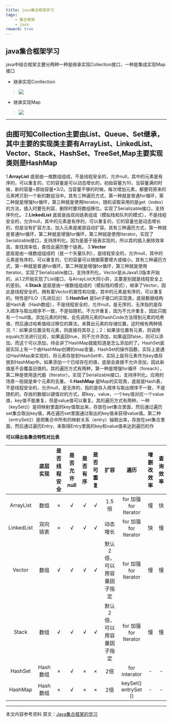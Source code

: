 ```yaml
---
title: java集合框架学习
tags: 
	- 集合框架 
	- java
reward: true
---
```


## java集合框架学习 ##
java中结合框架主要分两种一种是继承实现Collection接口，一种是集成实现Map接口
<!-- more -->
<!-- reward:true -->
- 继承实现Conllection
>![](http://pth9simu1.bkt.clouddn.com/md/collection.png)
- 继承实现Map
>![](http://pth9simu1.bkt.clouddn.com/md/map.png) 

***
由图可知Collection主要由List、Queue、Set继承，其中主要的实现类主要有ArrayList、LinkedList、Vector、Stack、HashSet、TreeSet,Map主要实现类则是HashMap
---
1.__ArrayList__
	底层由一维数组组成，不是线程安全的，允许null，其中的元素是有序的，可以重复的，它的容量是可以动态增长的，初始容量为10，当容量满的时候，新的容量=原始容量\*3/2。当容量不够的时候，每次增加元素，都要将原来的元素拷贝到一个新的数组当中。其有三种遍历方式，第一种就是普通for循环，第二种就是增强for循环，第三种就是使用Iterator。随机读取采用的是get（index）的方法，插入时要先判容，删除时要将数组移位。实现了Serializable接口，支持序列化。
2.__LinkedList__ 
  底层是由双向链表组成（模拟栈和队列的模式），不是线程安全的，允许null，其中的元素是有序的，可以重复的，它的容量也是动态增长的，但是没有扩容方法，加入元素是尾部自动扩容。其有三种遍历方式，第一种就是普通for循环，第二种就是增强for循环，第三种就是使用Iterator。实现了Serializable接口，支持序列化。因为是基于链表实现的，所以其的插入删除效率高，查找效率低，查找会遍历整个链表。
3.__Vector__  
	底层是由一维数组组成的（是一个矢量队列），是线程安全的，允许null，其中的元素是有序的，可以重复的，它的容量可以根据需要增大或缩小。其有三种遍历方式，第一种就是普通for循环，第二种就是增强for循环，第三种就是使用Iterator。实现了Serializable接口，支持序列化。Vector是从Java1.0版本开始的，从1.2开始实现了List接口，与ArrayList大同小异，主要差别就是线程安全上的差别。
4.__Stack__ 
	底层是由一维数组组成的（模拟栈的模式），继承了Vector，因此是线程安全的，拥有着Vector的属性和功能，其中的元素是有序的，可以重复的。特性是FILO（先进后出）
5.__HashSet__ 
	是Set子接口的实现类，底层数据结构是Hash表（Hash数组），不是线程安全的，允许null，是无序的，无序指的是存入顺序与取出顺序不一致，不是指随机，不允许重复，因为不允许重复，因此只能有一个null值。添加元素的时候，会先调用元素的hashCode方法得到元素的哈希值，然后通过哈希值经过移位的算法，来算出元素的存储位置，这时候有两种情况.
    1：如果该位置没有元素，则直接将其存上；2：如果该位置有元素，则调用equals方法进行比较，如果返回true，则不允许添加，如果返回false，则可以添加，而这个可以添加，待会讲了HashMap就能知道是怎么添加的了。HashSet底层实际上有一个由HashMap创建的map变量，HashSet的操作函数，实际上是通过HashMap来实现的，将元素存放到HashSet中，实际上是将元素作为key值存放到HashMap中。如果添加一个已经存在的值，底层会直接不允许添加，因此新值是不会覆盖旧值的。其的遍历方式有两种，第一种是增强for循环（foreach），第二种是使用迭代器（Iterator）。实现了Serializable接口，支持序列化。应用的场景一般就是单个元素的去重。
6.__HashMap__ 
  是Map的实现类，底层是Hash表，不是线程安全的，允许null，是无序的，指的是存入顺序与取出顺序不一致，不是随机的。存放的数据以键值对的方式，即key，value，一个key值对应一个value值，key值不能重复，但是value值可以重复。其的遍历方式有两种，一种（keySet()）是将映射里面的key值取出来，存放在set集合里面，然后通过遍历set集合取出key值，再在遍历set里面通过取出的key值来获得value值。第二种（entrySet()）是把集合中所有的映射关系（entry）抽取出来，存放在set集合里面，然后通过遍历Entry，来取得Entry里面的key和value值来达到遍历的作
  
__可以得出各集合特性对比表__ 

|                | 底层实现 | 是否线程安全 | 是否允许null | 是否有序 | 是否可重复 |           扩容            |         遍历          | 增删改效率 | 查询效率 |
| :------------: | :------: | :----------: | :----------: | :------: | :--------: | :-----------------------: | :-------------------: | :--------: | :------: |
| ArrayList  |   数组   |      ×       |      √       |    √     |     √      |           1.5倍           | for 加强for  Iterator |     慢     |    快    |
| LinkedList | 双向链表 |      ×       |      √       |    √     |     √      |         动态增长          | for 加强for  Iterator |     快     |    慢    |
|   Vector   |   数组   |      √       |      √       |    √     |     √      | 默认2倍，可以用容量因子指定 | for 加强for  Iterator |     慢     |    慢    |
|     Stack      |   数组   |      √       |      √       |    √     |     √      | 默认2倍，可以用容量因子指定 | for 加强for  Iterator |     慢     |    慢    |
|    HashSet     | Hash数组 |      ×       |      √       |    ×     |     ×      |            2倍            |     for interator     |     -      |    -     |
|    HashMap     | Hash数组 |      ×       |      √       |    ×     |     ×      |            2倍            | keySet()  entrySet () |     -      |    -     |

--------------------- 
本文内容参考资料
原文：[Java集合框架的学习](ttps://blog.csdn.net/qq_41061437/article/details/81566249 )





